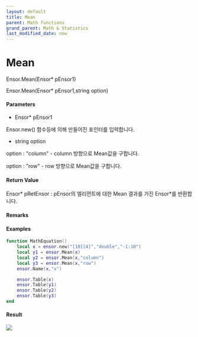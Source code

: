 ```yaml
---
layout: default
title: Mean
parent: Math functions
grand_parent: Math & Statistics
last_modified_date: now
---
```


# Mean

Ensor.Mean\(Ensor\* pEnsor1\)

Ensor.Mean\(Ensor\* pEnsor1,string option\)

#### Parameters

* Ensor\* pEnsor1

Ensor.new\(\) 함수등에 의해 만들어진 포인터를 입력합니다.

* string option

option : "column" - column 방향으로 Mean값을 구합니다.

option : "row" - row 방향으로 Mean값을 구합니다.

#### Return Value

Ensor\* pRetEnsor : pEnsor의 엘리먼트에 대한 Mean 결과를 가진 Ensor\*를 반환합니다.

#### Remarks



#### Examples

```lua
function MathEquation()
	local x = ensor.new("[10][4]","double","-1:10")    
	local y1 = ensor.Mean(x)
	local y2 = ensor.Mean(x,"column")
	local y3 = ensor.Mean(x,"row")
	ensor.Name(x,"x")

	ensor.Table(x)
	ensor.Table(y1)
	ensor.Table(y2)
	ensor.Table(y3)
end
```

#### Result

![](./MathAPI/MeanResult.png)

